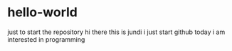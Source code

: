 # hello-world
just to start the repository
hi there this is jundi i just start github today i am interested in programming 
